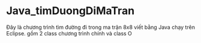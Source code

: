 # Java_timDuongDiMaTran
Đây là chương trình tìm đường đi trong ma trận 8x8 viết bằng Java chạy trên Eclipse. gồm 2 class chương trình chính và class O
